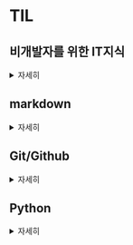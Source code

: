 # TIL
## 비개발자를 위한 IT지식
<details>
<summary>자세히</summary>

* [컴퓨터 구성요소](https://github.com/winterkang/TIL/blob/master/%EB%B9%84%EA%B0%9C%EB%B0%9C%EC%9E%90%EB%A5%BC_%EC%9C%84%ED%95%9C_IT%EC%A7%80%EC%8B%9D.md#%EC%BB%B4%ED%93%A8%ED%84%B0-%EA%B5%AC%EC%84%B1%EC%9A%94%EC%86%8C)
* [운영체제](https://github.com/winterkang/TIL/blob/master/%EB%B9%84%EA%B0%9C%EB%B0%9C%EC%9E%90%EB%A5%BC_%EC%9C%84%ED%95%9C_IT%EC%A7%80%EC%8B%9D.md#%EC%9A%B4%EC%98%81%EC%B2%B4%EC%A0%9Coperating-system)
* [네트워크](https://github.com/winterkang/TIL/blob/master/%EB%B9%84%EA%B0%9C%EB%B0%9C%EC%9E%90%EB%A5%BC_%EC%9C%84%ED%95%9C_IT%EC%A7%80%EC%8B%9D.md#%EB%84%A4%ED%8A%B8%EC%9B%8C%ED%81%ACnetwork)
* [Front-End](https://github.com/winterkang/TIL/blob/master/%EB%B9%84%EA%B0%9C%EB%B0%9C%EC%9E%90%EB%A5%BC_%EC%9C%84%ED%95%9C_IT%EC%A7%80%EC%8B%9D.md#front-endclient)
* [Back-End](https://github.com/winterkang/TIL/blob/master/%EB%B9%84%EA%B0%9C%EB%B0%9C%EC%9E%90%EB%A5%BC_%EC%9C%84%ED%95%9C_IT%EC%A7%80%EC%8B%9D.md#back-endserver)
* [Framework](https://github.com/winterkang/TIL/blob/master/%EB%B9%84%EA%B0%9C%EB%B0%9C%EC%9E%90%EB%A5%BC_%EC%9C%84%ED%95%9C_IT%EC%A7%80%EC%8B%9D.md#framework)
* [Library](https://github.com/winterkang/TIL/blob/master/%EB%B9%84%EA%B0%9C%EB%B0%9C%EC%9E%90%EB%A5%BC_%EC%9C%84%ED%95%9C_IT%EC%A7%80%EC%8B%9D.md#library)
* [DB](https://github.com/winterkang/TIL/blob/master/%EB%B9%84%EA%B0%9C%EB%B0%9C%EC%9E%90%EB%A5%BC_%EC%9C%84%ED%95%9C_IT%EC%A7%80%EC%8B%9D.md#databasedb)

</details>

##  markdown

<details>
<summary>자세히</summary>

* [마크다운 개요](https://github.com/winterkang/TIL/blob/master/markdown.md#%EB%A7%88%ED%81%AC%EB%8B%A4%EC%9A%B4-%EA%B0%9C%EC%9A%94)
* [마크다운 특징](https://github.com/winterkang/TIL/blob/master/markdown.md#%EB%A7%88%ED%81%AC%EB%8B%A4%EC%9A%B4-%ED%8A%B9%EC%A7%95)
* [마크다운 활용 예](https://github.com/winterkang/TIL/blob/master/markdown.md#%EB%A7%88%ED%81%AC%EB%8B%A4%EC%9A%B4-%ED%99%9C%EC%9A%A9-%EC%98%88)
* [마크다운 문법](https://github.com/winterkang/TIL/blob/master/markdown.md#%EB%A7%88%ED%81%AC%EB%8B%A4%EC%9A%B4-%EB%AC%B8%EB%B2%95)
</details>

## Git/Github

<details>
<summary>자세히</summary>

* [CLI](https://github.com/winterkang/TIL/blob/master/git.md#cli-command-line-iterface)
* [디렉토리 관리](https://github.com/winterkang/TIL/blob/master/git.md#%EB%94%94%EB%A0%89%ED%86%A0%EB%A6%AC-%EA%B4%80%EB%A6%AC)
* [Git](https://github.com/winterkang/TIL/blob/master/git.md#git)
* [분산버전관리시스템](https://github.com/winterkang/TIL/blob/master/git.md#%EB%B6%84%EC%82%B0%EB%B2%84%EC%A0%84%EA%B4%80%EB%A6%AC%EC%8B%9C%EC%8A%A4%ED%85%9Cdvcs)
* [원격저장소](https://github.com/winterkang/TIL/blob/master/git.md#%EC%9B%90%EA%B2%A9%EC%A0%80%EC%9E%A5%EC%86%8C-remote-repository)
* [Git 버전 관리 흐름](https://github.com/winterkang/TIL/blob/master/git.md#git-%EB%B2%84%EC%A0%84-%EA%B4%80%EB%A6%AC-%ED%9D%90%EB%A6%84)
* [git파일 생성 방법](https://github.com/winterkang/TIL/blob/master/git.md#git-%ED%8C%8C%EC%9D%BC-%EC%83%9D%EC%84%B1-%EB%B0%A9%EB%B2%95)
* [git init](https://github.com/winterkang/TIL/blob/master/git.md#git-init)
* [버전 기록 흐름](https://github.com/winterkang/TIL/blob/master/git.md#%EB%B2%84%EC%A0%84-%EA%B8%B0%EB%A1%9D-%ED%9D%90%EB%A6%84)
* [현재 상태 확인](https://github.com/winterkang/TIL/blob/master/git.md#%ED%98%84%EC%9E%AC-%EC%83%81%ED%83%9C%EB%A5%BC-%EC%96%B4%EB%96%BB%EA%B2%8C-%EC%95%8C-%EC%88%98-%EC%9E%88%EC%9D%84%EA%B9%8C)
* [git 기초 명령어](https://github.com/winterkang/TIL/blob/master/git.md#git-%EA%B8%B0%EC%B4%88-%EB%AA%85%EB%A0%B9%EC%96%B4)
* [git 설정 파일](https://github.com/winterkang/TIL/blob/master/git.md#git-%EC%84%A4%EC%A0%95-%ED%8C%8C%EC%9D%BC-config)
* [pull vs clone](https://github.com/winterkang/TIL/blob/master/git.md#clone-vs-pull)
* [push conflict](https://github.com/winterkang/TIL/blob/master/git.md#push-conflict)
* [.gitignore](https://github.com/winterkang/TIL/blob/master/git.md#gitignore)
* [총정리](https://github.com/winterkang/TIL/blob/master/git.md#%EC%B4%9D%EC%A0%95%EB%A6%AC)

</br>

* [Branch](https://github.com/winterkang/TIL/blob/master/git_2.md#branch)
* [Branch 명령어](https://github.com/winterkang/TIL/blob/master/git_2.md#branch-%EB%AA%85%EB%A0%B9%EC%96%B4)
* [Merge](https://github.com/winterkang/TIL/blob/master/git_2.md#merge)
* [Git Flow](https://github.com/winterkang/TIL/blob/master/git_2.md#git-flow)
* [Fork](https://github.com/winterkang/TIL/blob/master/git_2.md#fork)

</details>


## Python

<details>
<summary>자세히</summary>

* [객체와 변수](https://github.com/winterkang/TIL/blob/master/python_%EA%B8%B0%EC%B4%88.md#%EA%B0%9D%EC%B2%B4%EC%99%80-%EB%B3%80%EC%88%98)
* [식별자](https://github.com/winterkang/TIL/blob/master/python_%EA%B8%B0%EC%B4%88.md#%EC%8B%9D%EB%B3%84%EC%9E%90identifiers)
* [자료형](https://github.com/winterkang/TIL/blob/master/python_%EA%B8%B0%EC%B4%88.md#%EC%9E%90%EB%A3%8C%ED%98%95-data-type)
* [컨테이너](https://github.com/winterkang/TIL/blob/master/python_%EA%B8%B0%EC%B4%88.md#%EC%BB%A8%ED%85%8C%EC%9D%B4%EB%84%88container)
* [연산자](https://github.com/winterkang/TIL/blob/master/python_%EA%B8%B0%EC%B4%88.md#%EC%97%B0%EC%82%B0%EC%9E%90operator)
* [문자열](https://github.com/winterkang/TIL/blob/master/python_%EA%B8%B0%EC%B4%88.md#%EB%AC%B8%EC%9E%90%EC%97%B4string-type--%EB%AC%B8%EC%9E%90%EC%97%B4%EC%9D%98-%EB%82%98%EC%97%B4)
* [리스트](https://github.com/winterkang/TIL/blob/master/python_%EA%B8%B0%EC%B4%88.md#%EB%A6%AC%EC%8A%A4%ED%8A%B8list--%EB%B3%80%EA%B2%BD-%EA%B0%80%EB%8A%A5%ED%95%9C-%EA%B0%92%EB%93%A4%EC%9D%98-%EB%82%98%EC%97%B4)

</details>